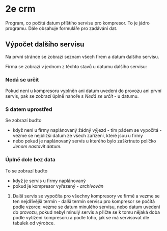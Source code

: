 # 2e crm

Program, co počítá datum příštího servisu pro kompresor. To je jádro programu. Dále obsahuje formuláře pro zadávání dat.

## Výpočet dalšího servisu

Na první stránce se zobrazí seznam všech firem a datum dalšího servisu. 

Firma se zobrazí v jednom z těchto stavů u datumu dalšího servisu:

### Nedá se určit
Pokud není u kompresoru vyplněn ani datum uvedení do provozu ani první servis, pak se zobrazí úplně nahoře s *Nedá se určit* - u datumu.

### S datem uprostřed
Se zobrazí buďto
* když není u firmy naplánovaný žádný výjezd - tím pádem se vypočítá - vezme se nejbližší datum ze všech zařízení, které jsou u firmy
* nebo pokud je naplánovaný servis u kterého bylo zaškrtnuto políčko *Jenom nastavit datum*.

### Úplně dole bez data
To se zobrazí buďto
* když je servis u firmy naplánovaný
* pokud je kompresor vyřazený - *archivován*

1. Další servis se vypočíta pro všechny kompresory ve firmě a vezme se ten nejdřívější termín - další termín servisu pro kompresor se počítá podle vzorce: vezme se datum minulého servisu, nebo datum uvedení do provozu, pokud nebyl minulý servis a přičte se k tomu nějaká doba podle vytížení kompresoru a podle toho, jak se má servisovat dle tabulek od výrobce.
